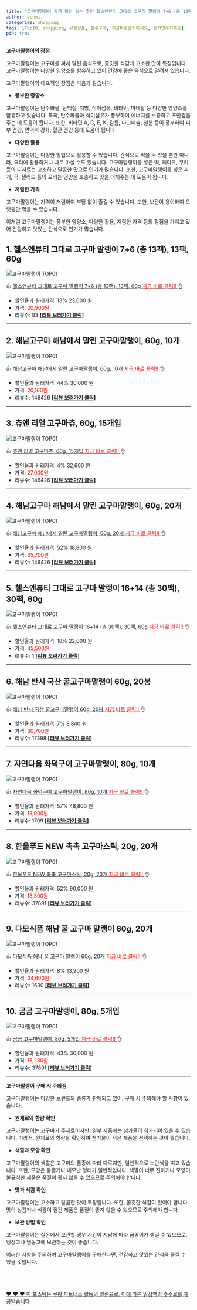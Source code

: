 ```yaml
---
title: "고구마말랭이 가격 확인 필수 추천 헬스앤뷰티 그대로 고구마 말랭이 7+6 (총 13팩), 13팩, 60g 비교 장점 구매가이드"
author: eunmi.
categories: shopping
tags: [Top10, shopping, 유행상품, 필수구매, 지금바로클릭하세요, 놓치면후회해요]
pin: true
---
```

**고구마말랭이의 장점**

고구마말랭이는 고구마를 쪄서 말린 음식으로, 쫄깃한 식감과 고소한 맛이 특징입니다. 고구마말랭이는 다양한 영양소를 함유하고 있어 건강에 좋은 음식으로 알려져 있습니다.

고구마말랭이의 대표적인 장점은 다음과 같습니다.

* **풍부한 영양소**

고구마말랭이는 탄수화물, 단백질, 지방, 식이섬유, 비타민, 미네랄 등 다양한 영양소를 함유하고 있습니다. 특히, 탄수화물과 식이섬유가 풍부하여 에너지를 보충하고 포만감을 주는 데 도움이 됩니다. 또한, 비타민 A, C, E, K, 칼륨, 마그네슘, 철분 등이 풍부하여 피부 건강, 면역력 강화, 혈관 건강 등에 도움이 됩니다.

* **다양한 활용**

고구마말랭이는 다양한 방법으로 활용할 수 있습니다. 간식으로 먹을 수 있을 뿐만 아니라, 요리에 활용하거나 차로 마실 수도 있습니다. 고구마말랭이를 넣은 떡, 케이크, 쿠키 등의 디저트는 고소하고 달콤한 맛으로 인기가 많습니다. 또한, 고구마말랭이를 넣은 찌개, 국, 샐러드 등의 요리는 영양을 보충하고 맛을 더해주는 데 도움이 됩니다.

* **저렴한 가격**

고구마말랭이는 가격이 저렴하여 부담 없이 즐길 수 있습니다. 또한, 보관이 용이하여 오랫동안 먹을 수 있습니다.

이처럼 고구마말랭이는 풍부한 영양소, 다양한 활용, 저렴한 가격 등의 장점을 가지고 있어 건강하고 맛있는 간식으로 인기가 많습니다.

   

## 1. 헬스앤뷰티 그대로 고구마 말랭이 7+6 (총 13팩), 13팩, 60g

![고구마말랭이 TOP01](https://thumbnail9.coupangcdn.com/thumbnails/remote/230x230ex/image/vendor_inventory/5963/138ed1f33161c7cca990d7f2135994645ebe41d48b751ef96470334109dc.jpg)


👍 [헬스앤뷰티 그대로 고구마 말랭이 7+6 (총 13팩), 13팩, 60g <font color=red> 지금 바로 클릭!! </font> ](https://link.coupang.com/re/AFFSDP?lptag=AF3617701&subid=GithubCoopas&pageKey=7706375060&traceid=V0-153&itemId=20646102824&vendorItemId=87719538356) 👌 


- 할인율과 원래가격: 13%  23,000   원
- 가격: <span style='color:red'>20,900원</span>
- 리뷰수: 93  [**[리뷰 보러가기 클릭]**](https://link.coupang.com/re/AFFSDP?lptag=AF3617701&subid=GithubCoopas&pageKey=7706375060&traceid=V0-153&itemId=20646102824&vendorItemId=87719538356)

---


   

## 2. 해남고구마 해남에서 말린 고구마말랭이, 60g, 10개

![고구마말랭이 TOP01](https://thumbnail7.coupangcdn.com/thumbnails/remote/230x230ex/image/retail/images/504212952931897-b1deb227-440b-4429-a669-c010ac49b124.jpg)


👍 [해남고구마 해남에서 말린 고구마말랭이, 60g, 10개 <font color=red> 지금 바로 클릭!! </font> ](https://link.coupang.com/re/AFFSDP?lptag=AF3617701&subid=GithubCoopas&pageKey=4884011106&traceid=V0-153&itemId=6360832489&vendorItemId=73656088647) 👌 


- 할인율과 원래가격: 44%  30,000   원
- 가격: <span style='color:red'>20,160원</span>
- 리뷰수: 146426  [**[리뷰 보러가기 클릭]**](https://link.coupang.com/re/AFFSDP?lptag=AF3617701&subid=GithubCoopas&pageKey=4884011106&traceid=V0-153&itemId=6360832489&vendorItemId=73656088647)

---


   

## 3. 츄앤 리얼 고구마츄, 60g, 15개입

![고구마말랭이 TOP01](https://thumbnail9.coupangcdn.com/thumbnails/remote/230x230ex/image/retail/images/156188619879162-e442d5f0-0e44-462c-ace7-606934436574.jpg)


👍 [츄앤 리얼 고구마츄, 60g, 15개입 <font color=red> 지금 바로 클릭!! </font> ](https://link.coupang.com/re/AFFSDP?lptag=AF3617701&subid=GithubCoopas&pageKey=25815283&traceid=V0-153&itemId=17905522092&vendorItemId=85068267820) 👌 


- 할인율과 원래가격: 4%  32,600   원
- 가격: <span style='color:red'>27,000원</span>
- 리뷰수: 146426  [**[리뷰 보러가기 클릭]**](https://link.coupang.com/re/AFFSDP?lptag=AF3617701&subid=GithubCoopas&pageKey=25815283&traceid=V0-153&itemId=17905522092&vendorItemId=85068267820)

---


   

## 4. 해남고구마 해남에서 말린 고구마말랭이, 60g, 20개

![고구마말랭이 TOP01](https://thumbnail8.coupangcdn.com/thumbnails/remote/230x230ex/image/retail/images/2eba8701-0f42-443b-b2a1-7d802e703e3a7613831332723442732.png)


👍 [해남고구마 해남에서 말린 고구마말랭이, 60g, 20개 <font color=red> 지금 바로 클릭!! </font> ](https://link.coupang.com/re/AFFSDP?lptag=AF3617701&subid=GithubCoopas&pageKey=4884011106&traceid=V0-153&itemId=19225307444&vendorItemId=86341958487) 👌 


- 할인율과 원래가격: 52%  18,800   원
- 가격: <span style='color:red'>35,700원</span>
- 리뷰수: 146426  [**[리뷰 보러가기 클릭]**](https://link.coupang.com/re/AFFSDP?lptag=AF3617701&subid=GithubCoopas&pageKey=4884011106&traceid=V0-153&itemId=19225307444&vendorItemId=86341958487)

---


   

## 5. 헬스앤뷰티 그대로 고구마 말랭이 16+14 (총 30팩), 30팩, 60g

![고구마말랭이 TOP01](https://thumbnail7.coupangcdn.com/thumbnails/remote/230x230ex/image/vendor_inventory/cda9/014dbafddaf773752619dd5efac32bb543f8deaf53a813d6125389f06023.jpg)


👍 [헬스앤뷰티 그대로 고구마 말랭이 16+14 (총 30팩), 30팩, 60g <font color=red> 지금 바로 클릭!! </font> ](https://link.coupang.com/re/AFFSDP?lptag=AF3617701&subid=GithubCoopas&pageKey=7706635328&traceid=V0-153&itemId=20647290920&vendorItemId=87720685373) 👌 


- 할인율과 원래가격: 18%  22,000   원
- 가격: <span style='color:red'>45,500원</span>
- 리뷰수: 1  [**[리뷰 보러가기 클릭]**](https://link.coupang.com/re/AFFSDP?lptag=AF3617701&subid=GithubCoopas&pageKey=7706635328&traceid=V0-153&itemId=20647290920&vendorItemId=87720685373)

---


   

## 6. 해남 반시 국산 꿀고구마말랭이 60g, 20봉

![고구마말랭이 TOP01](https://thumbnail8.coupangcdn.com/thumbnails/remote/230x230ex/image/vendor_inventory/3b86/4f690693e79fe3a92163f5541ba1b80328930d4d173d6c9324888b5b2037.jpg)


👍 [해남 반시 국산 꿀고구마말랭이 60g, 20봉 <font color=red> 지금 바로 클릭!! </font> ](https://link.coupang.com/re/AFFSDP?lptag=AF3617701&subid=GithubCoopas&pageKey=6625587003&traceid=V0-153&itemId=12717618020&vendorItemId=82838468582) 👌 


- 할인율과 원래가격: 7%  8,840   원
- 가격: <span style='color:red'>30,700원</span>
- 리뷰수: 17398  [**[리뷰 보러가기 클릭]**](https://link.coupang.com/re/AFFSDP?lptag=AF3617701&subid=GithubCoopas&pageKey=6625587003&traceid=V0-153&itemId=12717618020&vendorItemId=82838468582)

---


   

## 7. 자연다움 화덕구이 고구마말랭이, 80g, 10개

![고구마말랭이 TOP01](https://thumbnail9.coupangcdn.com/thumbnails/remote/230x230ex/image/rs_quotation_api/udq87jha/6b17b5c54c474ef486306d30108ff076.jpg)


👍 [자연다움 화덕구이 고구마말랭이, 80g, 10개 <font color=red> 지금 바로 클릭!! </font> ](https://link.coupang.com/re/AFFSDP?lptag=AF3617701&subid=GithubCoopas&pageKey=5190173477&traceid=V0-153&itemId=7203841415&vendorItemId=74495404699) 👌 


- 할인율과 원래가격: 57%  48,800   원
- 가격: <span style='color:red'>18,900원</span>
- 리뷰수: 1709  [**[리뷰 보러가기 클릭]**](https://link.coupang.com/re/AFFSDP?lptag=AF3617701&subid=GithubCoopas&pageKey=5190173477&traceid=V0-153&itemId=7203841415&vendorItemId=74495404699)

---


   

## 8. 한울푸드 NEW 촉촉 고구마스틱, 20g, 20개

![고구마말랭이 TOP01](https://thumbnail10.coupangcdn.com/thumbnails/remote/230x230ex/image/retail/images/2515477593367421-1db615c0-0201-4448-a83f-66a03c330364.jpg)


👍 [한울푸드 NEW 촉촉 고구마스틱, 20g, 20개 <font color=red> 지금 바로 클릭!! </font> ](https://link.coupang.com/re/AFFSDP?lptag=AF3617701&subid=GithubCoopas&pageKey=1082876317&traceid=V0-153&itemId=12262982789&vendorItemId=70035481525) 👌 


- 할인율과 원래가격: 52%  90,000   원
- 가격: <span style='color:red'>18,300원</span>
- 리뷰수: 37891  [**[리뷰 보러가기 클릭]**](https://link.coupang.com/re/AFFSDP?lptag=AF3617701&subid=GithubCoopas&pageKey=1082876317&traceid=V0-153&itemId=12262982789&vendorItemId=70035481525)

---


   

## 9. 다모식품 해남 꿀 고구마 말랭이 60g, 20개

![고구마말랭이 TOP01](https://thumbnail6.coupangcdn.com/thumbnails/remote/230x230ex/image/vendor_inventory/a31c/0d23094ac3081c44ce156514a0b81b9d9bb0f0d9c76c9394ab6302123965.jpg)


👍 [다모식품 해남 꿀 고구마 말랭이 60g, 20개 <font color=red> 지금 바로 클릭!! </font> ](https://link.coupang.com/re/AFFSDP?lptag=AF3617701&subid=GithubCoopas&pageKey=7015148639&traceid=V0-153&itemId=15593159519&vendorItemId=82812016553) 👌 


- 할인율과 원래가격: 8%  13,900   원
- 가격: <span style='color:red'>34,600원</span>
- 리뷰수: 1630  [**[리뷰 보러가기 클릭]**](https://link.coupang.com/re/AFFSDP?lptag=AF3617701&subid=GithubCoopas&pageKey=7015148639&traceid=V0-153&itemId=15593159519&vendorItemId=82812016553)

---


   

## 10. 곰곰 고구마말랭이, 80g, 5개입

![고구마말랭이 TOP01](https://thumbnail10.coupangcdn.com/thumbnails/remote/230x230ex/image/retail/images/1814683498495678-73345b7f-e31a-4a5c-b39e-dc64473c4301.jpg)


👍 [곰곰 고구마말랭이, 80g, 5개입 <font color=red> 지금 바로 클릭!! </font> ](https://link.coupang.com/re/AFFSDP?lptag=AF3617701&subid=GithubCoopas&pageKey=1122500270&traceid=V0-153&itemId=2088340480&vendorItemId=70087324888) 👌 


- 할인율과 원래가격: 43%  30,000   원
- 가격: <span style='color:red'>13,280원</span>
- 리뷰수: 37891  [**[리뷰 보러가기 클릭]**](https://link.coupang.com/re/AFFSDP?lptag=AF3617701&subid=GithubCoopas&pageKey=1122500270&traceid=V0-153&itemId=2088340480&vendorItemId=70087324888)

---
**고구마말랭이 구매 시 주의점**

고구마말랭이는 다양한 브랜드와 종류가 판매되고 있어, 구매 시 주의해야 할 사항이 있습니다.

* **원재료와 함량 확인**

고구마말랭이는 고구마가 주재료이지만, 일부 제품에는 첨가물이 첨가되어 있을 수 있습니다. 따라서, 원재료와 함량을 확인하여 첨가물이 적은 제품을 선택하는 것이 좋습니다.

* **색깔과 모양 확인**

고구마말랭이의 색깔은 고구마의 품종에 따라 다르지만, 일반적으로 노란색을 띠고 있습니다. 또한, 모양은 둥글거나 네모난 형태가 일반적입니다. 색깔이 너무 진하거나 모양이 불규칙한 제품은 품질이 좋지 않을 수 있으므로 주의해야 합니다.

* **맛과 식감 확인**

고구마말랭이는 고소하고 달콤한 맛이 특징입니다. 또한, 쫄깃한 식감이 있어야 합니다. 맛이 싱겁거나 식감이 질긴 제품은 품질이 좋지 않을 수 있으므로 주의해야 합니다.

* **보관 방법 확인**

고구마말랭이는 실온에서 보관할 경우 시간이 지남에 따라 곰팡이가 생길 수 있으므로, 냉장고나 냉동고에 보관하는 것이 좋습니다.

이러한 사항을 주의하여 고구마말랭이를 구매한다면, 건강하고 맛있는 간식을 즐길 수 있을 것입니다.<br><br><br><br><br> [ ❤ ❤ ❤ 이 포스팅은 쿠팡 파트너스 활동의 일환으로, 이에 따른 일정액의 수수료를 제공받습니다](https://link.coupang.com/a/bcEFyh)